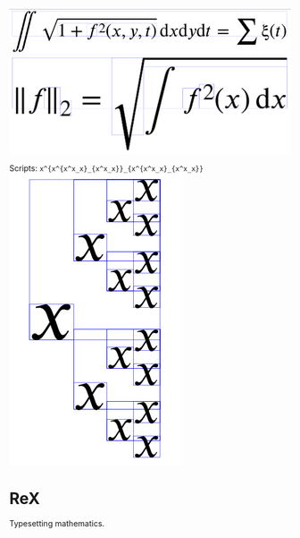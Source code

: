 ![example formula, typeset](example.png)
![l2 norm](norm.png)

Scripts: `x^{x^{x^x_x}_{x^x_x}}_{x^{x^x_x}_{x^x_x}}`
![scripts](scripts.png)

# ReX
Typesetting mathematics.
